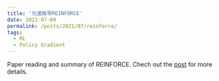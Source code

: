 ```yaml
---
title: '光速推导REINFORCE'
date: 2021-07-09
permalink: /posts/2021/07/reinforce/
tags:
  - RL
  - Policy Gradient
---
```


Paper reading and summary of REINFORCE. Chech out the [post](https://zhuanlan.zhihu.com/p/388135365) for more details.